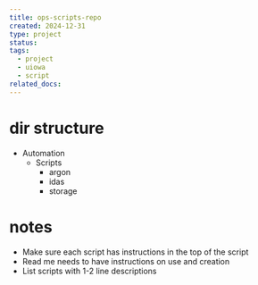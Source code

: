```yaml
---
title: ops-scripts-repo
created: 2024-12-31
type: project
status: 
tags:
  - project
  - uiowa
  - script
related_docs:
---
```

# dir structure
- Automation
	- Scripts
		- argon
		- idas
		- storage

# notes 
- Make sure each script has  instructions in the top of the script
- Read me needs to have instructions on use and creation
- List scripts with 1-2 line descriptions